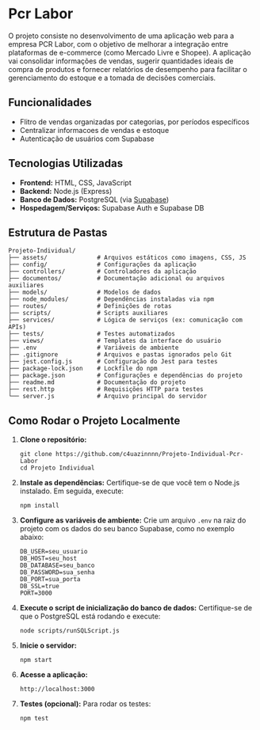 <h1>Pcr Labor</h1>
<p>O projeto consiste no desenvolvimento de uma aplicação web para a empresa PCR Labor, com o objetivo de melhorar a integração entre plataformas de e-commerce (como Mercado Livre e Shopee). A aplicação vai consolidar informações de vendas, sugerir quantidades ideais de compra de produtos e fornecer relatórios de desempenho para facilitar o gerenciamento do estoque e a tomada de decisões comerciais.
</p>

<h2> Funcionalidades</h2>
<ul>
  <li>Flitro de vendas organizadas por categorias, por períodos específicos </li>
  <li>Centralizar informacoes de vendas e estoque</li>
  <li>Autenticação de usuários com Supabase</li>
</ul>

<h2> Tecnologias Utilizadas</h2>
<ul>
  <li><strong>Frontend:</strong> HTML, CSS, JavaScript</li>
  <li><strong>Backend:</strong> Node.js (Express)</li>
  <li><strong>Banco de Dados:</strong> PostgreSQL (via <a href="https://supabase.io" target="_blank">Supabase</a>)</li>
  <li><strong>Hospedagem/Serviços:</strong> Supabase Auth e Supabase DB</li>
</ul>

<h2>Estrutura de Pastas</h2>

<pre><code>Projeto-Individual/
├── assets/              # Arquivos estáticos como imagens, CSS, JS
├── config/              # Configurações da aplicação
├── controllers/         # Controladores da aplicação
├── documentos/          # Documentação adicional ou arquivos auxiliares
├── models/              # Modelos de dados
├── node_modules/        # Dependências instaladas via npm
├── routes/              # Definições de rotas
├── scripts/             # Scripts auxiliares
├── services/            # Lógica de serviços (ex: comunicação com APIs)
├── tests/               # Testes automatizados
├── views/               # Templates da interface do usuário
├── .env                 # Variáveis de ambiente
├── .gitignore           # Arquivos e pastas ignorados pelo Git
├── jest.config.js       # Configuração do Jest para testes
├── package-lock.json    # Lockfile do npm
├── package.json         # Configurações e dependências do projeto
├── readme.md            # Documentação do projeto
├── rest.http            # Requisições HTTP para testes
└── server.js            # Arquivo principal do servidor
</code></pre>

<h2>Como Rodar o Projeto Localmente</h2>

<ol>
  <li><strong>Clone o repositório:</strong>
    <pre><code>git clone https://github.com/c4uazinnnn/Projeto-Individual-Pcr-Labor
cd Projeto Individual</code></pre>
  </li>

  <li><strong>Instale as dependências:</strong> Certifique-se de que você tem o Node.js instalado. Em seguida, execute:
    <pre><code>npm install</code></pre>
  </li>

  <li><strong>Configure as variáveis de ambiente:</strong> Crie um arquivo <code>.env</code> na raiz do projeto com os dados do seu banco Supabase, como no exemplo abaixo:
    <pre><code>DB_USER=seu_usuario
DB_HOST=seu_host
DB_DATABASE=seu_banco
DB_PASSWORD=sua_senha
DB_PORT=sua_porta
DB_SSL=true
PORT=3000</code></pre>
  </li>

  <li><strong>Execute o script de inicialização do banco de dados:</strong> Certifique-se de que o PostgreSQL está rodando e execute:
    <pre><code>node scripts/runSQLScript.js</code></pre>
  </li>

  <li><strong>Inicie o servidor:</strong>
    <pre><code>npm start</code></pre>
  </li>

  <li><strong>Acesse a aplicação:</strong>
    <pre><code>http://localhost:3000</code></pre>
  </li>

  <li><strong>Testes (opcional):</strong> Para rodar os testes:
    <pre><code>npm test</code></pre>
  </li>
</ol>
